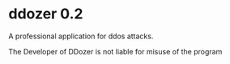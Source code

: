 # ddozer 0.2
A professional application for ddos attacks.

The Developer of DDozer is not liable for misuse of the program
